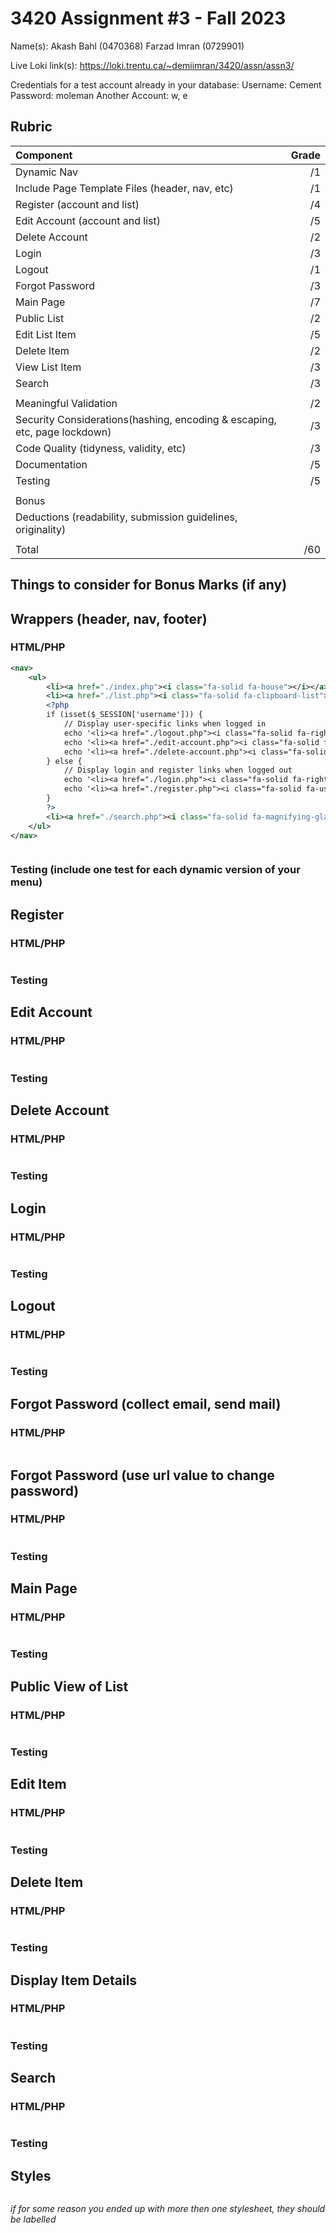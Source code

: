 # 3420 Assignment #3 - Fall 2023

Name(s): Akash Bahl (0470368) Farzad Imran (0729901)

Live Loki link(s): <https://loki.trentu.ca/~demiimran/3420/assn/assn3/>

Credentials for a test account already in your database: Username: Cement
            Password: moleman
            Another Account: w, e

## Rubric

| Component                                                    | Grade |
| :----------------------------------------------------------- | ----: |
| Dynamic Nav                                                  |    /1 |
| Include Page Template Files (header, nav, etc)               |    /1 |
| Register (account and list)                                  |    /4 |
| Edit Account (account and list)                              |    /5 |
| Delete Account                                               |    /2 |
| Login                                                        |    /3 |
| Logout                                                       |    /1 |
| Forgot Password                                              |    /3 |
| Main Page                                                    |    /7 |
| Public List                                                  |    /2 |
| Edit List Item                                               |    /5 |
| Delete Item                                                  |    /2 |
| View List Item                                               |    /3 |
| Search                                                       |    /3 |
|                                                              |       |
| Meaningful Validation                                        |    /2 |
| Security Considerations(hashing, encoding & escaping, etc, page lockdown) |    /3 |
| Code Quality (tidyness, validity, etc)                       |    /3 |
| Documentation                                                |    /5 |
| Testing                                                      |    /5 |
|                                                              |       |
| Bonus                                                        |       |
| Deductions (readability, submission guidelines, originality) |       |
|                                                              |       |
| Total                                                        |   /60 |

## Things to consider for Bonus Marks (if any)

## Wrappers (header, nav, footer)

### HTML/PHP

```xml
<nav>
    <ul>
        <li><a href="./index.php"><i class="fa-solid fa-house"></i></a></li>
        <li><a href="./list.php"><i class="fa-solid fa-clipboard-list"></i></a></li>
        <?php
        if (isset($_SESSION['username'])) {
            // Display user-specific links when logged in
            echo '<li><a href="./logout.php"><i class="fa-solid fa-right-from-bracket"></i></a></li>';
            echo '<li><a href="./edit-account.php"><i class="fa-solid fa-user-edit"></i></a></li>';
            echo '<li><a href="./delete-account.php"><i class="fa-solid fa-user-times"></i></a></li>';
        } else {
            // Display login and register links when logged out
            echo '<li><a href="./login.php"><i class="fa-solid fa-right-to-bracket"></i></a></li>';
            echo '<li><a href="./register.php"><i class="fa-solid fa-user-plus"></i></a></li>';
        }
        ?>
        <li><a href="./search.php"><i class="fa-solid fa-magnifying-glass"></i></a></li>
    </ul>
</nav>

```

```
```

### Testing (include one test for each dynamic version of your menu)

## Register

### HTML/PHP

```

```

### Testing

## Edit Account

### HTML/PHP

```

```

### Testing

## Delete Account

### HTML/PHP

```php+HTML

```

### Testing

## Login

### HTML/PHP

```

```

### Testing

## Logout

### HTML/PHP

```

```

### Testing

## Forgot Password (collect email, send mail)

### HTML/PHP

```

```

## Forgot Password (use url value to change password)

### HTML/PHP

```

```

### Testing

## Main Page

### HTML/PHP

```

```

### Testing

## Public View of List

### HTML/PHP

```

```

### Testing

## Edit Item

### HTML/PHP

```

```

### Testing

## Delete Item

### HTML/PHP

```

```

### Testing

## Display Item Details

### HTML/PHP

```

```

### Testing

## Search

### HTML/PHP

```

```

### Testing

## Styles

```css

```

_if for some reason you ended up with more then one stylesheet, they should be labelled_
